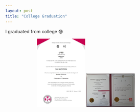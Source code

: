 ```yaml
---
layout: post
title: "College Graduation"
---
```


I graduated from college 😎

<center> <img src="/experiences/images/graduation.jpg" width="30%" height="30%">  <img src="/experiences/images/graduation2.jpg" width="30%" height="30%"> </center>